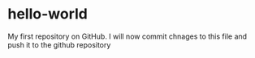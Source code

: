 # hello-world
My first repository on GitHub.
I will now commit chnages to this file and push it to the github repository
